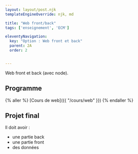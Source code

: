 ```yaml
---
layout: layout/post.njk 
templateEngineOverride: njk, md

title: "Web front/back"
tags: ['enseignement', 'ECM']

eleventyNavigation:
  key: "Option : Web front et back"
  parent: 2A
  order: 2


---
```


<!-- début résumé -->

Web front et back (avec node).

<!-- fin résumé -->

## Programme

{% aller %}
[Cours de web]({{ "/cours/web" }})
{% endaller %}

## Projet final

Il doit avoir :

* une partie back
* une partie front
* des données
